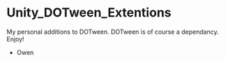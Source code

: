 # Unity_DOTween_Extentions
My personal additions to DOTween. DOTween is of course a dependancy. Enjoy!

- Owen
